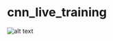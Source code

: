 # cnn_live_training
![alt text](https://github.com/atimashov/cnn_live_training/blob/main/dash.pngraw=true)
